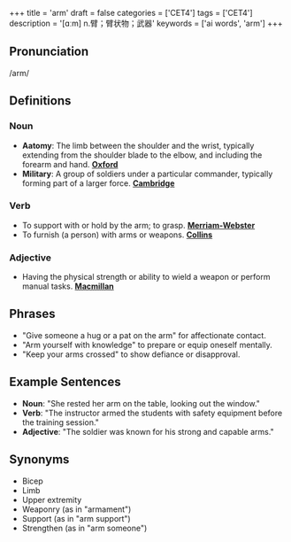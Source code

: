+++
title = 'arm'
draft = false
categories = ['CET4']
tags = ['CET4']
description = '[ɑːm] n.臂；臂状物；武器'
keywords = ['ai words', 'arm']
+++

## Pronunciation
/arm/

## Definitions
### Noun
- **Aatomy**: The limb between the shoulder and the wrist, typically extending from the shoulder blade to the elbow, and including the forearm and hand. [**Oxford**](https://en.oxforddictionaries.com/definition/arm)
- **Military**: A group of soldiers under a particular commander, typically forming part of a larger force. [**Cambridge**](https://dictionary.cambridge.org/dictionary/english/arm)

### Verb
- To support with or hold by the arm; to grasp. [**Merriam-Webster**](https://www.merriam-webster.com/dictionary/arm)
- To furnish (a person) with arms or weapons. [**Collins**](https://www.collinsdictionary.com/us/dictionary/english/arm)

### Adjective
- Having the physical strength or ability to wield a weapon or perform manual tasks. [**Macmillan**](https://www.macmillandictionary.com/us/dictionary/british/army)

## Phrases
- "Give someone a hug or a pat on the arm" for affectionate contact.
- "Arm yourself with knowledge" to prepare or equip oneself mentally.
- "Keep your arms crossed" to show defiance or disapproval.

## Example Sentences
- **Noun**: "She rested her arm on the table, looking out the window."
- **Verb**: "The instructor armed the students with safety equipment before the training session."
- **Adjective**: "The soldier was known for his strong and capable arms."

## Synonyms
- Bicep
- Limb
- Upper extremity
- Weaponry (as in "armament")
- Support (as in "arm support")
- Strengthen (as in "arm someone")
